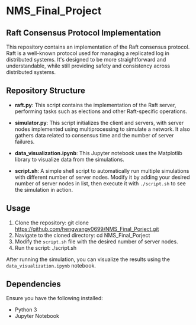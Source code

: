 # NMS_Final_Project
## Raft Consensus Protocol Implementation

This repository contains an implementation of the Raft consensus protocol. Raft is a well-known protocol used for managing a replicated log in distributed systems. It's designed to be more straightforward and understandable, while still providing safety and consistency across distributed systems.

## Repository Structure

- **raft.py**: This script contains the implementation of the Raft server, performing tasks such as elections and other Raft-specific operations.

- **simulator.py**: This script initializes the client and servers, with server nodes implemented using multiprocessing to simulate a network. It also gathers data related to consensus time and the number of server failures.

- **data_visualization.ipynb**: This Jupyter notebook uses the Matplotlib library to visualize data from the simulations.

- **script.sh**: A simple shell script to automatically run multiple simulations with different number of server nodes. Modify it by adding your desired number of server nodes in list, then execute it with `./script.sh` to see the simulation in action.

## Usage

1. Clone the repository: git clone https://github.com/hengwangy0699/NMS_Final_Porject.git
2. Navigate to the cloned directory: cd NMS_Final_Porject
3. Modify the `script.sh` file with the desired number of server nodes.
4. Run the script: ./script.sh

After running the simulation, you can visualize the results using the `data_visualization.ipynb` notebook.

## Dependencies
Ensure you have the following installed:
- Python 3
- Jupyter Notebook
